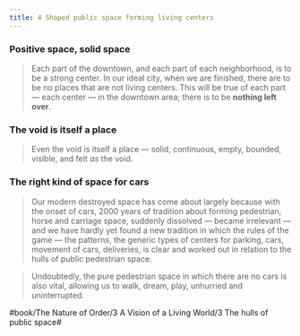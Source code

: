 ```yaml
---
title: 4 Shaped public space forming living centers
---
```


### Positive space, solid space
> Each part of the downtown, and each part of each neighborhood, is to be a strong center. In our ideal city, when we are finished, there are to be no places that are not living centers. This will be true of each part — each center — in the downtown area; there is to be **nothing left over**.  

### The void is itself a place
> Even the void is itself a place — solid, continuous, empty, bounded, visible, and felt *as* the void.  

### The right kind of space for cars
> Our modern destroyed space has come about largely because with the onset of cars, 2000 years of tradition about forming pedestrian, horse and carriage space, suddenly dissolved — became irrelevant — and we have hardly yet found a new tradition in which the rules of the game — the patterns, the generic types of centers for parking, cars, movement of cars, deliveries, is clear and worked out in relation to the hulls of public pedestrian space.  

> Undoubtedly, the pure pedestrian space in which there are no cars is also vital, allowing us to walk, dream, play, unhurried and uninterrupted.  

#book/The Nature of Order/3 A Vision of a Living World/3 The hulls of public space#
